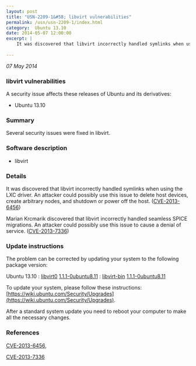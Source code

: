 ```yaml
---
layout: post
title: "USN-2209-1&#58; libvirt vulnerabilities"
permalink: /usn/usn-2209-1/index.html
category:  Ubuntu 13.10
date: 2014-05-07 12:00:00
excerpt: |
    It was discovered that libvirt incorrectly handled symlinks when using the LXC driver. An attacker could possibly use this issue to delete host devices, create arbitrary nodes, and shutdown or power off the host. ([CVE-2013-6456](http://people.ubuntu.com/~ubuntu-security/cve/CVE-2013-6456))
    
--- 
```

 
 

*07 May 2014*

### libvirt vulnerabilities

A security issue affects these releases of Ubuntu and its derivatives:

* Ubuntu 13.10

### Summary

Several security issues were fixed in libvirt. 

### Software description

* libvirt 

### Details

It was discovered that libvirt incorrectly handled symlinks when using the LXC driver. An attacker could possibly use this issue to delete host devices, create arbitrary nodes, and shutdown or power off the host. ([CVE-2013-6456](http://people.ubuntu.com/~ubuntu-security/cve/CVE-2013-6456))

Marian Krcmarik discovered that libvirt incorrectly handled seamless SPICE migrations. An attacker could possibly use this issue to cause a denial of service. ([CVE-2013-7336](http://people.ubuntu.com/~ubuntu-security/cve/CVE-2013-7336)) 

### Update instructions

The problem can be corrected by updating your system to the following package version:

Ubuntu 13.10
 : [libvirt0](https://launchpad.net/ubuntu/+source/libvirt) <span> [1.1.1-0ubuntu8.11](https://launchpad.net/ubuntu/+source/libvirt/1.1.1-0ubuntu8.11) </span> 
 : [libvirt-bin](https://launchpad.net/ubuntu/+source/libvirt) <span> [1.1.1-0ubuntu8.11](https://launchpad.net/ubuntu/+source/libvirt/1.1.1-0ubuntu8.11) </span> 

To update your system, please follow these instructions: [https://wiki.ubuntu.com/Security/Upgrades](https://wiki.ubuntu.com/Security/Upgrades).

After a standard system update you need to reboot your computer to make all the necessary changes. 

### References

 
 [CVE-2013-6456](http://people.ubuntu.com/~ubuntu-security/cve/CVE-2013-6456), 

 [CVE-2013-7336](http://people.ubuntu.com/~ubuntu-security/cve/CVE-2013-7336)
 

